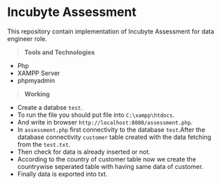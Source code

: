 # Incubyte Assessment
This repository contain implementation of Incubyte Assessment for data engineer role.

>**Tools and Technologies**
 - Php
 - XAMPP Server
 - phpmyadmin

 >**Working**
 - Create a databse ```test```.
 - To run the file you should put file into  ```C:\xampp\htdocs```.
 - And write in browser ```http://localhost:8080/assessment.php```.
 - In ```assessment.php``` first connectivity to the database ```test```.After the database connectivity ```customer``` table created with the data fetching from the  ```test.txt```.
 - Then check for data is already inserted or not.
 - According to the country of customer table now we create the countrywise seperated table with having same data of customer.
 - Finally data is exported into txt.
